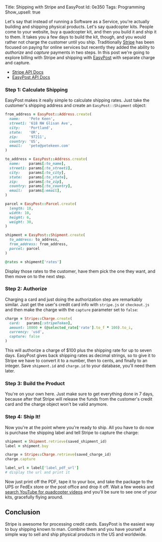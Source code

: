 Title: Shipping with Stripe and EasyPost
Id:    0e350
Tags:  Programming
Show_upsell: true

[stripe]: https://stripe.com
[easypost]: https://www.easypost.com
[yt-quadcopter]: http://www.youtube.com/results?search_query=quadcopter&oq=quadcopter&gs_l=youtube.3..0l10.52.1051.0.1171.10.5.0.5.5.0.114.411.2j3.5.0...0.0...1ac.1.11.youtube.kAqJ9C9hPz8


Let's say that instead of running a Software as a Service, you're actually building and shipping physical products. Let's say quadcopter kits. People come to your website, buy a quadcopter kit, and then you build it and ship it to them. It takes you a few days to build the kit, though, and you would rather not charge the customer until you ship. Traditionally [Stripe][stripe] has been focused on paying for online services but recently they added the ability to *authorize* and *capture* payments in two steps. In this post we're going to explore billing with Stripe and shipping with [EasyPost][easypost] with separate charge and capture.

* [Stripe API Docs](https://stripe.com/api/ruby)
* [EasyPost API Docs](https://www.easypost.com/docs/ruby)

### Step 1: Calculate Shipping

EasyPost makes it really simple to calculate shipping rates. Just take the customer's shipping address and create an `EasyPost::Shipment` object:

```ruby
from_address = EasyPost::Address.create(
  name:    'Pete Keen',
  street1: '618 NW Glisan Ave',
  city:    'Portland',
  state:   'OR',
  zip:     '97211',
  country: 'US',
  email:   'pete@petekeen.com'
)

to_address = EasyPost::Address.create(
  name:    params[:to_name],
  street1: params[:to_street1],
  city:    params[:to_city],
  state:   params[:to_state],
  zip:     params[:to_zip],
  country: params[:to_country],
  email:   params[:email],
)

parcel = EasyPost::Parcel.create(
  length: 10,
  width: 10,
  height: 6,
  weight: 30,
)

shipment = EasyPost::Shipment.create(
  to_address: to_address,
  from_address: from_address,
  parcel: parcel
)

@rates = shipment['rates']
```

Display those rates to the customer, have them pick the one they want, and then move on to the next step.

### Step 2: Authorize

Charging a card and just doing the authorization step are remarkably similar. Just get the user's credit card info with `stripe.js` or `checkout.js` and then make the charge with the `capture` parameter set to `false`:

```ruby
charge = Stripe::Charge.create(
  card:   params[:stripeToken],
  amount: 10000 + (@selected_rate['rate'].to_f * 100).to_i,
  currency: 'usd',
  capture: false
)
```

This will authorize a charge of $100 plus the shipping rate for up to seven days. EasyPost gives back shipping rates as decimal strings, so to give it to Stripe we have to convert it to a number, then to cents, and finally to an integer. Save `shipment.id` and `charge.id` to your database, you'll need them later.

### Step 3: Build the Product

You're on your own here. Just make sure to get everything done in 7 days, because after that Stripe will release the funds from the customer's credit card and the charge object won't be valid anymore.

### Step 4: Ship It!

Now you're at the point where you're ready to ship. All you have to do now is purchase the shipping label and tell Stripe to capture the charge:

```ruby
shipment = Shipment.retrieve(saved_shipment_id)
label = shipment.buy

charge = Stripe::Charge.retrieve(saved_charge_id)
charge.capture

label_url = label['label_pdf_url']
# display the url and print it
```

Now just print off the PDF, tape it to your box, and take the package to the UPS or FedEx store or the post office and drop it off. Wait a few weeks and [search YouTube for quadcopter videos][yt-quadcopter] and you'll be sure to see one of your kits, gracefully flying around.

## Conclusion

Stripe is awesome for processing credit cards. EasyPost is the easiest way to buy shipping known to man. Combine them and you have yourself a simple way to sell and ship physical products in the US and worldwide.
